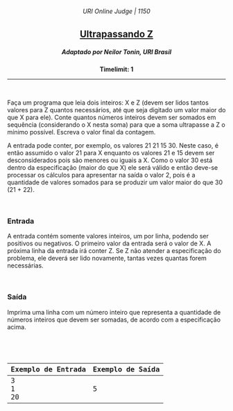 <h6 align="center">URI Online Judge | 1150</h6>
<h2 align="center">
  <a href="https://www.urionlinejudge.com.br/judge/pt/problems/view/1150">
    Ultrapassando Z
  </a>
</h2>
<h5 align="center">Adaptado por Neilor Tonin, URI  Brasil</h5>
<p align="center"><b>Timelimit: 1</b></p>
<hr>
<br>
<p>
  Faça um programa que leia dois inteiros: X e Z (devem ser lidos tantos valores para Z quantos necessários, até que seja digitado um valor maior do que X para ele). Conte quantos números inteiros devem ser somados em sequência (considerando o X nesta soma) para que a soma ultrapasse a Z o mínimo possível. Escreva o valor final da contagem.
</p>
<p>
  A entrada pode conter, por exemplo, os valores 21 21 15 30. Neste caso, é então assumido o valor 21 para X enquanto os valores 21 e 15 devem ser desconsiderados pois são menores ou iguais a X. Como o valor 30 está dentro da especificação (maior do que X) ele será válido e então deve-se processar os cálculos para apresentar na saída o valor 2, pois é a quantidade de valores somados para se produzir um valor maior do que 30 (21 + 22).
</p>
<br>
<h3>Entrada</h3>
<p>
  A entrada contém somente valores inteiros, um por linha, podendo ser positivos ou negativos. O primeiro valor da entrada será o valor de X. A próxima linha da entrada irá conter Z. Se Z não atender a especificação do problema, ele deverá ser lido novamente, tantas vezes quantas forem necessárias.
</p>
<br>
<h3>Saída</h3>
<p>
  Imprima uma linha com um número inteiro que representa a quantidade de números inteiros que devem ser somadas, de acordo com a especificação acima.
</p>
<br>
<code>
  <table width="100%">
    <thead>
      <th>Exemplo de Entrada</th>
      <th>Exemplo de Saída</th>
    </thead>
    <tbody>
      <tr>
        <td>3<br>1<br>20</td>
        <td>5</td>
      </tr>
    </tbody>
  </table>
</code>